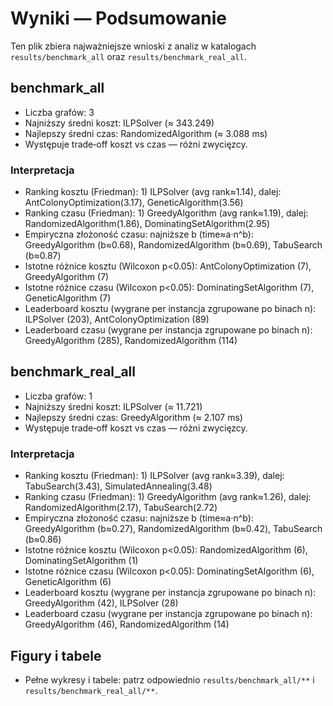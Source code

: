 # Wyniki — Podsumowanie

Ten plik zbiera najważniejsze wnioski z analiz w katalogach `results/benchmark_all` oraz `results/benchmark_real_all`.

## benchmark_all

- Liczba grafów: 3
- Najniższy średni koszt: ILPSolver (≈ 343.249)
- Najlepszy średni czas: RandomizedAlgorithm (≈ 3.088 ms)
- Występuje trade‑off koszt vs czas — różni zwycięzcy.

### Interpretacja

- Ranking kosztu (Friedman): 1) ILPSolver (avg rank≈1.14), dalej: AntColonyOptimization(3.17), GeneticAlgorithm(3.56)
- Ranking czasu (Friedman): 1) GreedyAlgorithm (avg rank≈1.19), dalej: RandomizedAlgorithm(1.86), DominatingSetAlgorithm(2.95)
- Empiryczna złożoność czasu: najniższe b (time≈a·n^b): GreedyAlgorithm (b≈0.68), RandomizedAlgorithm (b≈0.69), TabuSearch (b≈0.87)
- Istotne różnice kosztu (Wilcoxon p<0.05): AntColonyOptimization (7), GreedyAlgorithm (7)
- Istotne różnice czasu (Wilcoxon p<0.05): DominatingSetAlgorithm (7), GeneticAlgorithm (7)
- Leaderboard kosztu (wygrane per instancja zgrupowane po binach n): ILPSolver (203), AntColonyOptimization (89)
- Leaderboard czasu (wygrane per instancja zgrupowane po binach n): GreedyAlgorithm (285), RandomizedAlgorithm (114)

## benchmark_real_all

- Liczba grafów: 1
- Najniższy średni koszt: ILPSolver (≈ 11.721)
- Najlepszy średni czas: GreedyAlgorithm (≈ 2.107 ms)
- Występuje trade‑off koszt vs czas — różni zwycięzcy.

### Interpretacja

- Ranking kosztu (Friedman): 1) ILPSolver (avg rank≈3.39), dalej: TabuSearch(3.43), SimulatedAnnealing(3.48)
- Ranking czasu (Friedman): 1) GreedyAlgorithm (avg rank≈1.26), dalej: RandomizedAlgorithm(2.17), TabuSearch(2.72)
- Empiryczna złożoność czasu: najniższe b (time≈a·n^b): GreedyAlgorithm (b≈0.27), RandomizedAlgorithm (b≈0.42), TabuSearch (b≈0.86)
- Istotne różnice kosztu (Wilcoxon p<0.05): RandomizedAlgorithm (6), DominatingSetAlgorithm (1)
- Istotne różnice czasu (Wilcoxon p<0.05): DominatingSetAlgorithm (6), GeneticAlgorithm (6)
- Leaderboard kosztu (wygrane per instancja zgrupowane po binach n): GreedyAlgorithm (42), ILPSolver (28)
- Leaderboard czasu (wygrane per instancja zgrupowane po binach n): GreedyAlgorithm (46), RandomizedAlgorithm (14)

## Figury i tabele

- Pełne wykresy i tabele: patrz odpowiednio `results/benchmark_all/**` i `results/benchmark_real_all/**`.
